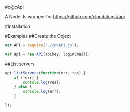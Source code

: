 #c@cApi

A Node.Js wrapper for https://github.com/cloudatcost/api

#Installation

#Examples
##Create the Object

```js
var API = require('./c@cAPI.js');

var api = new API(apikey, loginEmail);
```

##List servers

```js
api.listServers(function(err, res) {
    if (!err) {
        console.log(res);
    } else {
        console.log(err);
    }

});

```